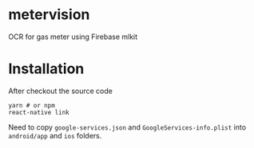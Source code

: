 # metervision
OCR for gas meter using Firebase mlkit

# Installation

After checkout the source code
```
yarn # or npm 
react-native link
```

Need to copy `google-services.json` and `GoogleServices-info.plist` into `android/app` and `ios` folders.


